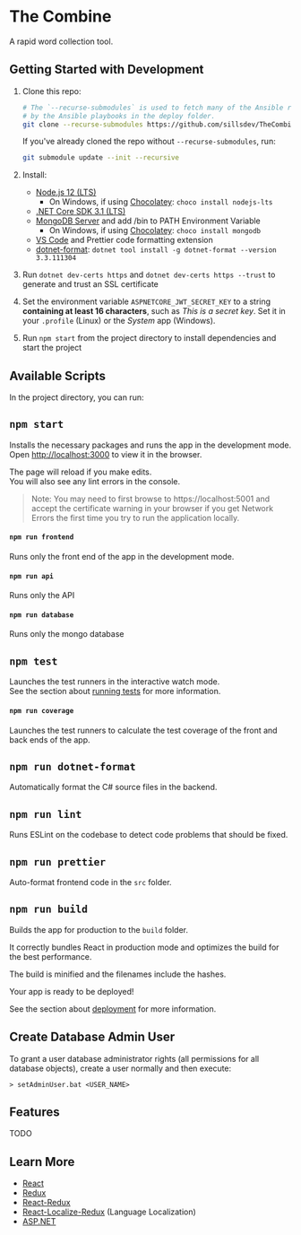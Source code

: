 # The Combine

A rapid word collection tool.

## Getting Started with Development

1. Clone this repo:

    ```bash
    # The `--recurse-submodules` is used to fetch many of the Ansible roles used
    # by the Ansible playbooks in the deploy folder.
    git clone --recurse-submodules https://github.com/sillsdev/TheCombine.git
    ```

   If you've already cloned the repo without `--recurse-submodules`, run:

   ```bash
   git submodule update --init --recursive
   ```

2. Install:
   - [Node.js 12 (LTS)](https://nodejs.org/en/)
     - On Windows, if using [Chocolatey][chocolatey]: `choco install nodejs-lts`
   - [.NET Core SDK 3.1 (LTS)](https://dotnet.microsoft.com/download/dotnet-core/3.1)
   - [MongoDB Server](https://www.mongodb.com/download-center/community) and add
     /bin to PATH Environment Variable
     - On Windows, if using [Chocolatey][chocolatey]: `choco install mongodb`
   - [VS Code](https://code.visualstudio.com/download) and Prettier code
     formatting extension
   - [dotnet-format](https://github.com/dotnet/format):
     `dotnet tool install -g dotnet-format --version 3.3.111304`
3. Run `dotnet dev-certs https` and `dotnet dev-certs https --trust` to
   generate and trust an SSL certificate
4. Set the environment variable `ASPNETCORE_JWT_SECRET_KEY` to a string
   **containing at least 16 characters**, such as *This is a secret key*. Set
   it in your `.profile` (Linux) or the *System* app (Windows).
5. Run `npm start` from the project directory to install dependencies and start
   the project

[chocolatey]: https://chocolatey.org/

## Available Scripts

In the project directory, you can run:

## `npm start`

Installs the necessary packages and runs the app in the development mode.<br>
Open [http://localhost:3000](http://localhost:3000) to view it in the browser.

The page will reload if you make edits.<br>
You will also see any lint errors in the console.

> Note: You may need to first browse to https://localhost:5001 and accept the
  certificate warning in your browser if you get Network Errors the first time
  you try to run the application locally.

#### `npm run frontend`

Runs only the front end of the app in the development mode.

#### `npm run api`

Runs only the API

#### `npm run database`

Runs only the mongo database

## `npm test`

Launches the test runners in the interactive watch mode.<br>
See the section about
[running tests](https://facebook.github.io/create-react-app/docs/running-tests)
for more information.

#### `npm run coverage`

Launches the test runners to calculate the test coverage of the front and
back ends of the app.

## `npm run dotnet-format`

Automatically format the C# source files in the backend.

## `npm run lint`

Runs ESLint on the codebase to detect code problems that should be fixed.

## `npm run prettier`

Auto-format frontend code in the `src` folder.

## `npm run build`

Builds the app for production to the `build` folder.

It correctly bundles React in production mode and optimizes the build for the
best performance.

The build is minified and the filenames include the hashes.

Your app is ready to be deployed!

See the section about
[deployment](https://facebook.github.io/create-react-app/docs/deployment) for
more information.

## Create Database Admin User

To grant a user database administrator rights (all permissions for all
database objects), create a user normally and then execute:

```batch
> setAdminUser.bat <USER_NAME>
```

## Features

TODO

## Learn More

- [React](https://reactjs.org/)
- [Redux](https://redux.js.org/)
- [React-Redux](https://redux.js.org/basics/usage-with-react)
- [React-Localize-Redux](https://ryandrewjohnson.github.io/react-localize-redux/)
  (Language Localization)
- [ASP.NET](https://docs.microsoft.com/en-us/aspnet/core/getting-started/?view=aspnetcore-2.2)
